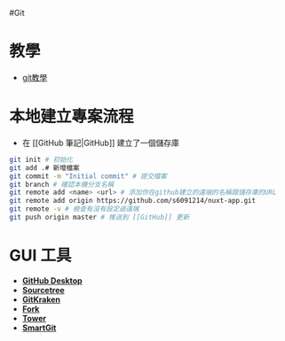 #Git
# 教學
- [git教學](https://w3c.hexschool.com/git/cfdbd310)

# 本地建立專案流程

- 在 [[GitHub 筆記|GitHub]] 建立了一個儲存庫

```bash
git init # 初始化
git add .# 新增檔案
git commit -m "Initial commit" # 提交檔案
git branch # 確認本機分支名稱
git remote add <name> <url> # 添加你在github建立的遠端的名稱跟儲存庫的URL
git remote add origin https://github.com/s6091214/nuxt-app.git
git remote -v # 檢查有沒有設定過遠端
git push origin master # 推送到 [[GitHub]] 更新
```

# GUI 工具

- [**GitHub Desktop**](https://desktop.github.com/download/)
- [**Sourcetree**](https://www.sourcetreeapp.com/)
- [**GitKraken**](https://www.gitkraken.com/lp/e3?source=paid_search&utm_term=gitkraken&utm_campaign=GKC+-+Search+-+Brand&utm_source=adwords&utm_medium=ppc&hsa_acc=1130375851&hsa_cam=14828190375&hsa_grp=126688158646&hsa_ad=553348991700&hsa_src=g&hsa_tgt=kwd-309365252849&hsa_kw=gitkraken&hsa_mt=b&hsa_net=adwords&hsa_ver=3&gad_source=1&gad_campaignid=14828190375&gbraid=0AAAAADeUjDFrkZiC1Ui30TwL_Fb8DaWzW&gclid=Cj0KCQjw8KrFBhDUARIsAMvIApbTdvSOxMI_zitpWG2S8L7lXq2tFuEiOt6NhDQ23NS4WLz94VjBxN8aAs_FEALw_wcB)
- [**Fork**](https://git-fork.com/)
- [**Tower**](https://www.git-tower.com/windows)
- [**SmartGit**](https://www.smartgit.dev/)